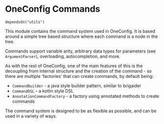 # OneConfig Commands

`dependsOn("utils")`

This module contains the command system used in OneConfig.
It is based around a simple tree based structure where each command is a node in the tree.

Commands support variable arity, arbitrary data types for parameters (see `ArgumentParser`), overloading, autocompletion, and more.

As with the rest of OneConfig, one of the main features of this is the decoupling from internal structure and the creation
of the command - so there are multiple 'factories' that can create commands, by default being:

- `CommandBuilder` - a java style builder pattern, similar to brigaider
- `CommandDSL` - a kotlin style DSL
- `AnnotationCommandFactory` - a factory using annotated methods to create commands

The command system is designed to be as flexible as possible, and can be used in a variety of ways.
